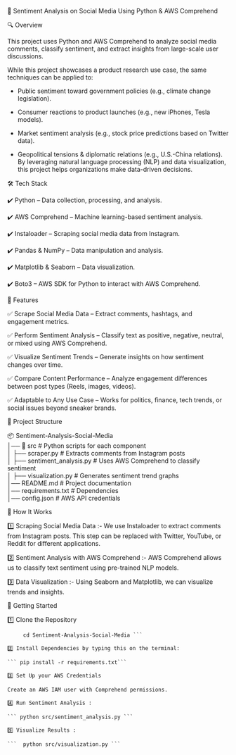 📌 Sentiment Analysis on Social Media Using Python & AWS Comprehend

🔍 Overview

This project uses Python and AWS Comprehend to analyze social media comments, classify sentiment, and extract insights from large-scale user discussions.

While this project showcases  a product research use case, the same techniques can be applied to:

- Public sentiment toward government policies (e.g., climate change legislation).

- Consumer reactions to product launches (e.g., new iPhones, Tesla models).

- Market sentiment analysis (e.g., stock price predictions based on Twitter data).

- Geopolitical tensions & diplomatic relations (e.g., U.S.-China relations).
By leveraging natural language processing (NLP) and data visualization, this project helps organizations make data-driven decisions.

🛠️ Tech Stack

✔️ Python – Data collection, processing, and analysis.

✔️ AWS Comprehend – Machine learning-based sentiment analysis.

✔️ Instaloader – Scraping social media data from Instagram.

✔️ Pandas & NumPy – Data manipulation and analysis.

✔️ Matplotlib & Seaborn – Data visualization.

✔️ Boto3 – AWS SDK for Python to interact with AWS Comprehend.

📌 Features

✅ Scrape Social Media Data – Extract comments, hashtags, and engagement metrics.

✅ Perform Sentiment Analysis – Classify text as positive, negative, neutral, or mixed using AWS Comprehend.

✅ Visualize Sentiment Trends – Generate insights on how sentiment changes over time.

✅ Compare Content Performance – Analyze engagement differences between post types (Reels, images, videos).

✅ Adaptable to Any Use Case – Works for politics, finance, tech trends, or social issues beyond sneaker brands.

📂 Project Structure

📦 Sentiment-Analysis-Social-Media  
│── 📂 src                      # Python scripts for each component  
│   ├── scraper.py              # Extracts comments from Instagram posts  
│   ├── sentiment_analysis.py   # Uses AWS Comprehend to classify sentiment  
│   ├── visualization.py        # Generates sentiment trend graphs  
│── README.md                   # Project documentation  
│── requirements.txt            # Dependencies  
│── config.json                 # AWS API credentials  

🚀 How It Works

1️⃣ Scraping Social Media Data :- We use Instaloader to extract comments from Instagram posts. This step can be replaced with Twitter, YouTube, or Reddit for different applications.

2️⃣ Sentiment Analysis with AWS Comprehend :- AWS Comprehend allows us to classify text sentiment using pre-trained NLP models.


3️⃣ Data Visualization :- Using Seaborn and Matplotlib, we can visualize trends and insights.


📌 Getting Started

1️⃣ Clone the Repository
 ```  git clone https://github.com/yourusername/Sentiment-Analysis-Social-Media.git
      cd Sentiment-Analysis-Social-Media ``` 

2️⃣ Install Dependencies by typing this on the terminal:

``` pip install -r requirements.txt``` 

3️⃣ Set Up your AWS Credentials

Create an AWS IAM user with Comprehend permissions.

4️⃣ Run Sentiment Analysis :

``` python src/sentiment_analysis.py ``` 

5️⃣ Visualize Results :  

```  python src/visualization.py ``` 



